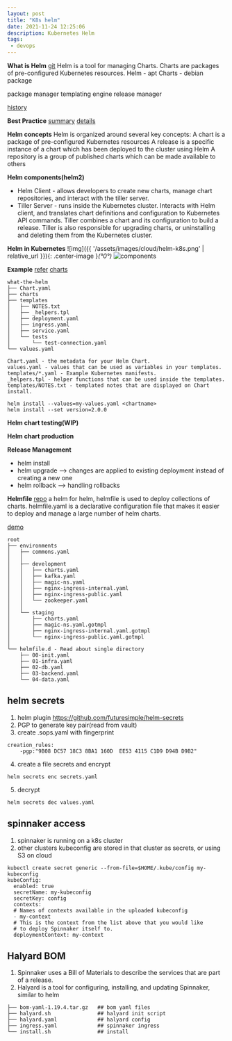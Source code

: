 ```yaml
---
layout: post
title: "K8s helm"
date: 2021-11-24 12:25:06
description: Kubernetes Helm
tags:
 - devops
---
```


**What is Helm**
[git](https://github.com/helm/helm)
Helm is a tool for managing Charts. Charts are packages of pre-configured Kubernetes resources.
Helm - apt
Charts - debian package

package manager 
templating engine
release manager

[history](https://helm.sh/blog/helm-3-preview-pt1/)

**Best Practice**
[summary](https://codefresh.io/docs/docs/new-helm/helm-best-practices/)
[details](https://helm.sh/docs/intro/)

**Helm concepts**
Helm is organized around several key concepts:
A chart is a package of pre-configured Kubernetes resources
A release is a specific instance of a chart which has been deployed to the cluster using Helm
A repository is a group of published charts which can be made available to others

**Helm components(helm2)**
- Helm Client - allows developers to create new charts, manage chart repositories, and interact with the tiller server.
- Tiller Server - runs inside the Kubernetes cluster. Interacts with Helm client, and translates chart definitions and configuration to Kubernetes API commands. Tiller combines a chart and its configuration to build a release. Tiller is also responsible for upgrading charts, or uninstalling and deleting them from the Kubernetes cluster.



**Helm in Kubernetes**
![img]({{ '/assets/images/cloud/helm-k8s.png' | relative_url }}){: .center-image }*(°0°)*
![components](https://www.aquasec.com/wiki/display/containers/Kubernetes+Helm+101?preview=/9601131/9601186/image2018-5-11_10-2-46.png)

**Example**
[refer](https://medium.com/htc-research-engineering-blog/a-simple-example-for-helm-chart-fbb5c7208e94)
[charts](https://github.com/helm/charts)
```
what-the-helm
├── Chart.yaml 
├── charts
├── templates
│   ├── NOTES.txt
│   ├── _helpers.tpl
│   ├── deployment.yaml
│   ├── ingress.yaml
│   ├── service.yaml
│   └── tests
│       └── test-connection.yaml
└── values.yaml

Chart.yaml - the metadata for your Helm Chart.
values.yaml - values that can be used as variables in your templates.
templates/*.yaml - Example Kubernetes manifests.
_helpers.tpl - helper functions that can be used inside the templates.
templates/NOTES.txt - templated notes that are displayed on Chart install.

```
```
helm install --values=my-values.yaml <chartname>
helm install --set version=2.0.0
````
**Helm chart testing(WIP)**

**Helm chart production**

**Release Management**
- helm install <chartname>
- helm upgrade <chartname> --> changes are applied to existing deployment instead
of creating a new one
- helm rollback <chartname>  --> handling rollbacks

**Helmfile**
[repo](https://github.com/roboll/helmfile)
a helm for helm, helmfile is used to deploy collections of charts.
helmfile.yaml is a declarative configuration file that makes it easier to deploy and manage a large number of helm charts.

[demo](https://medium.com/@orbiran/helmfile-653a1fa2ee8e)

```
root
├── environments
│   ├── commons.yaml
│   │
│   ├── development
│   │   ├── charts.yaml
│   │   ├── kafka.yaml
│   │   ├── magic-ns.yaml
│   │   ├── nginx-ingress-internal.yaml
│   │   ├── nginx-ingress-public.yaml
│   │   └── zookeeper.yaml
│   │
│   └── staging
│       ├── charts.yaml
│       ├── magic-ns.yaml.gotmpl
│       ├── nginx-ingress-internal.yaml.gotmpl
│       └── nginx-ingress-public.yaml.gotmpl
│
└── helmfile.d - Read about single directory
    ├── 00-init.yaml
    ├── 01-infra.yaml
    ├── 02-db.yaml
    ├── 03-backend.yaml
    └── 04-data.yaml
```

## helm secrets
1. helm plugin https://github.com/futuresimple/helm-secrets
2. PGP to generate key pair(read from vault)
3. create .sops.yaml with fingerprint
```
creation_rules:
    -pgp:"9B08 DC57 18C3 8BA1 160D  EE53 4115 C1D9 D94B D9B2"
```
4. create a file secrets and encrypt
```
helm secrets enc secrets.yaml
```
5. decrypt
```
helm secrets dec values.yaml
```
## spinnaker access
1. spinnaker is running on a k8s cluster
2. other clusters kubeconfig are stored in that cluster as secrets, or using S3 on cloud
```
kubectl create secret generic --from-file=$HOME/.kube/config my-kubeconfig
kubeConfig:
  enabled: true
  secretName: my-kubeconfig
  secretKey: config
  contexts:
  # Names of contexts available in the uploaded kubeconfig
  - my-context
  # This is the context from the list above that you would like
  # to deploy Spinnaker itself to.
  deploymentContext: my-context
```
## Halyard BOM
1. Spinnaker uses a Bill of Materials to describe the services that are part of a release.
2. Halyard is a tool for configuring, installing, and updating Spinnaker, similar to helm
```
├── bom-yaml-1.19.4.tar.gz   ## bom yaml files
├── halyard.sh               ## halyard init script
├── halyard.yaml             ## halyard config
├── ingress.yaml             ## spinnaker ingress
└── install.sh               ## install
```
